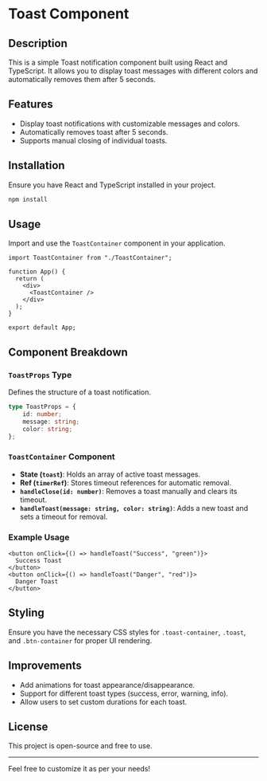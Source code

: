 # Toast Component

## Description
This is a simple Toast notification component built using React and TypeScript. It allows you to display toast messages with different colors and automatically removes them after 5 seconds.

## Features
- Display toast notifications with customizable messages and colors.
- Automatically removes toast after 5 seconds.
- Supports manual closing of individual toasts.

## Installation
Ensure you have React and TypeScript installed in your project.

```sh
npm install
```

## Usage
Import and use the `ToastContainer` component in your application.

```tsx
import ToastContainer from "./ToastContainer";

function App() {
  return (
    <div>
      <ToastContainer />
    </div>
  );
}

export default App;
```

## Component Breakdown

### `ToastProps` Type
Defines the structure of a toast notification.
```ts
type ToastProps = {
    id: number;
    message: string;
    color: string;
};
```

### `ToastContainer` Component
- **State (`toast`)**: Holds an array of active toast messages.
- **Ref (`timerRef`)**: Stores timeout references for automatic removal.
- **`handleClose(id: number)`**: Removes a toast manually and clears its timeout.
- **`handleToast(message: string, color: string)`**: Adds a new toast and sets a timeout for removal.

### Example Usage
```tsx
<button onClick={() => handleToast("Success", "green")}>
  Success Toast
</button>
<button onClick={() => handleToast("Danger", "red")}>
  Danger Toast
</button>
```

## Styling
Ensure you have the necessary CSS styles for `.toast-container`, `.toast`, and `.btn-container` for proper UI rendering.

## Improvements
- Add animations for toast appearance/disappearance.
- Support for different toast types (success, error, warning, info).
- Allow users to set custom durations for each toast.

## License
This project is open-source and free to use.

---
Feel free to customize it as per your needs!